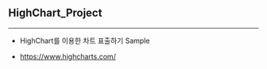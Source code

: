 ## HighChart_Project
---------------------------------------

* HighChart를 이용한 차트 표출하기 Sample

* https://www.highcharts.com/ 
